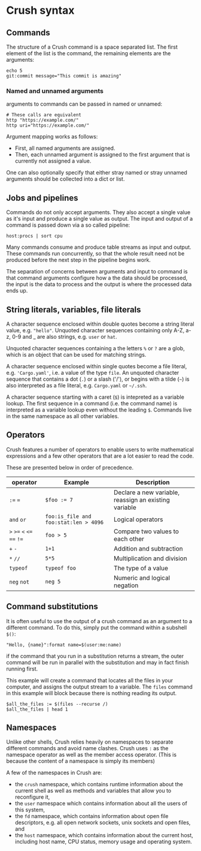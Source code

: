 # Crush syntax

## Commands

The structure of a Crush command is a space separated list.
The first element of the list is the command, the remaining
elements are the arguments:

```shell script
echo 5
git:commit message="This commit is amazing"
```

### Named and unnamed arguments

arguments to commands can be passed in named or unnamed:

```shell script
# These calls are equivalent
http "https://example.com/"
http uri="https://example.com/"
```

Argument mapping works as follows:

* First, all named arguments are assigned.
* Then, each unnamed argument is assigned to the first argument
  that is currently not assigned a value.

One can also optionally specify that either stray named or stray unnamed
arguments should be collected into a dict or list.

## Jobs and pipelines

Commands do not only accept arguments. They also accept a single value as it's
input and produce a single value as output. The input and output of a command
is passed down via a so called pipeline:

```shell script
host:procs | sort cpu
```

Many commands consume and produce table streams as input and output. These commands
run concurrently, so that the whole result need not be produced before the next step
in the pipeline begins work.

The separation of concerns between arguments and input to command is that command
arguments configure how a the data should be processed, the input is the data
to process and the output is where the processed data ends up.

## String literals, variables, file literals

A character sequence enclosed within double quotes become a string literal value,
e.g. `"hello"`. Unquoted character sequences containing only A-Z, a-z, 0-9 and _
are also strings, e.g. `user` or `hat`.

Unquoted character sequences containing a the letters `%` or `?` are a glob,
which is an object that can be used for matching strings.

A character sequence enclosed within single quotes become a file literal, e.g.
`'Cargo.yaml'`, i.e. a value of the type `file`. An unquoted character sequence
that contains a dot (`.`) or a slash ('/'), or begins with a tilde (`~`) is also
interpreted as a file literal, e.g. `Cargo.yaml` or `~/.ssh`.

A character sequence starting with a caret (`$`) is intepreted as a variable
lookup. The first sequence in a command (i.e. the command name) is interpreted
as a variable lookup even without the leading `$`. Commands live in
the same namespace as all other variables.

## Operators

Crush features a number of operators to enable users to write mathematical
expressions and a few other operators that are a lot easier to read the code.

These are presented below in order of precedence.

| operator                    | Example                               | Description                                           |
|-----------------------------|---------------------------------------|-------------------------------------------------------|
| `:=` `=`                    | `$foo := 7`                           | Declare a new variable, reassign an existing variable |
| `and` `or`                  | `foo:is_file and foo:stat:len > 4096` | Logical operators                                     |
| `>` `>=` `<` `<=` `==` `!=` | `foo > 5`                             | Compare two values to each other                      |
| `+` `-`                     | `1+1`                                 | Addition and subtraction                              |
| `*` `//`                    | `5*5`                                 | Multiplication and division                           |
| `typeof`                    | `typeof foo`                          | The type of a value                                   |
| `neg` `not`                 | `neg 5`                               | Numeric and logical negation                          |

## Command substitutions

It is often useful to use the output of a crush command as an argument to a different
command. To do this, simply put the command within a subshell `$()`:

```shell script
"Hello, {name}":format name=$(user:me:name)
```

if the command that you run in a substitution returns a stream, the outer command will
be run in parallel with the substitution and may in fact finish running first.

This example will create a command that locates all the files in your computer, and assigns
the output stream to a variable. The `files` command in this example will block because there
is nothing reading its output.

```shell script
$all_the_files := $(files --recurse /)
$all_the_files | head 1
```

## Namespaces

Unlike other shells, Crush relies heavily on namespaces to separate different commands
and avoid name clashes. Crush uses `:` as the namespace operator as well as the member
access operator. (This is because the content of a namespace is simply its members)

A few of the namespaces in Crush are:

* the `crush` namespace, which contains runtime information about the current shell
  as well as methods and variables that allow you to reconfigure it,
* the `user` namespace which contains information about all the users of this system,
* the `fd` namespace, which contains information about open file descriptors, e.g. all
  open network sockets, unix sockets and open files, and
* the `host` namespace, which contains information about the current host, including
  host name, CPU status, memory usage and operating system.
